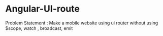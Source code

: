 # Angular-UI-route
Problem Statement :  Make a mobile website using ui router without using $scope, watch , broadcast, emit 
